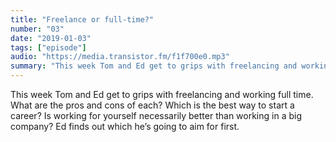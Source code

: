 ```yaml
---
title: "Freelance or full-time?"
number: "03"
date: "2019-01-03"
tags: ["episode"]
audio: "https://media.transistor.fm/f1f700e0.mp3"
summary: "This week Tom and Ed get to grips with freelancing and working full time. What are the pros and cons of each? Which is the best way to start a career?"
---
```


This week Tom and Ed get to grips with freelancing and working full time. What are the pros and cons of each? Which is the best way to start a career? Is working for yourself necessarily better than working in a big company? Ed finds out which he’s going to aim for first.